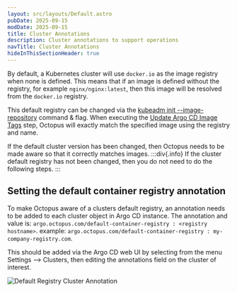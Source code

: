 ```yaml
---
layout: src/layouts/Default.astro
pubDate: 2025-09-15
modDate: 2025-09-15
title: Cluster Annotations
description: Cluster annotations to support operations
navTitle: Cluster Annotations
hideInThisSectionHeader: true
---
```


By default, a Kubernetes cluster will use `docker.io` as the image registry when none is defined. This means that if an
image is defined without the registry, for example `nginx/nginx:latest`, then this image will be resolved from the 
`docker.io` registry.

This default registry can be changed via the [kubeadm init --image-repository](https://kubernetes.io/docs/reference/setup-tools/kubeadm/kubeadm-init/) 
command & flag. When executing the [Update Argo CD Image Tags](/docs/argo-cd/steps/update-application-image-tags) step,
Octopus will exactly match the specified image using the registry and name.

If the default cluster version has been changed, then Octopus needs to be made aware so that it correctly matches images.
:::div{.info}
If the cluster default registry has not been changed, then you do not need to do the following steps.
:::

## Setting the default container registry annotation
To make Octopus aware of a clusters default registry, an annotation needs to be added to each cluster object in Argo CD instance.
The annotation and value is:
`argo.octopus.com/default-container-registry : <registry hostname>`.
example:
`argo.octopus.com/default-container-registry : my-company-registry.com`.


This should be added via the Argo CD web UI by selecting from the menu Settings --> Clusters, then editing the annotations
field on the cluster of interest.

![Default Registry Cluster Annotation](/docs/img/argo-cd/default-registry-annotation.png)
